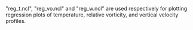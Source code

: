 "reg_t.ncl", "reg_vo.ncl" and "reg_w.ncl" are used respectively for plotting regression plots of temperature, relative vorticity, and vertical velocity profiles.
